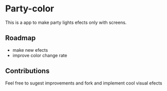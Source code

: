 # Party-color

This is a app to make party lights efects only with screens.

## Roadmap

* make new efects
* improve color change rate

## Contributions

Feel free to sugest improvements and fork and implement cool visual efects
